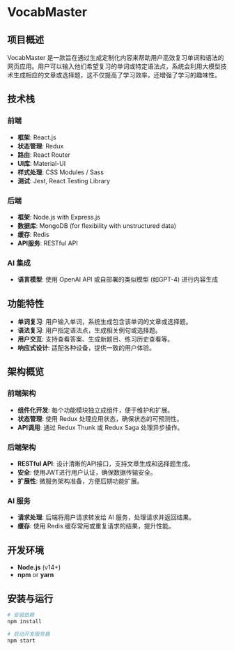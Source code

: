 # VocabMaster

## 项目概述
VocabMaster 是一款旨在通过生成定制化内容来帮助用户高效复习单词和语法的网页应用。用户可以输入他们希望复习的单词或特定语法点，系统会利用大模型技术生成相应的文章或选择题，这不仅提高了学习效率，还增强了学习的趣味性。

## 技术栈

### 前端
- **框架**: React.js
- **状态管理**: Redux
- **路由**: React Router
- **UI库**: Material-UI
- **样式处理**: CSS Modules / Sass
- **测试**: Jest, React Testing Library

### 后端
- **框架**: Node.js with Express.js
- **数据库**: MongoDB (for flexibility with unstructured data)
- **缓存**: Redis
- **API服务**: RESTful API

### AI 集成
- **语言模型**: 使用 OpenAI API 或自部署的类似模型 (如GPT-4) 进行内容生成

## 功能特性
- **单词复习**: 用户输入单词，系统生成包含该单词的文章或选择题。
- **语法复习**: 用户指定语法点，生成相关例句或选择题。
- **用户交互**: 支持查看答案、生成新题目、练习历史查看等。
- **响应式设计**: 适配各种设备，提供一致的用户体验。

## 架构概览
### 前端架构
- **组件化开发**: 每个功能模块独立成组件，便于维护和扩展。
- **状态管理**: 使用 Redux 处理应用状态，确保状态的可预测性。
- **API调用**: 通过 Redux Thunk 或 Redux Saga 处理异步操作。

### 后端架构
- **RESTful API**: 设计清晰的API接口，支持文章生成和选择题生成。
- **安全**: 使用JWT进行用户认证，确保数据传输安全。
- **扩展性**: 微服务架构准备，方便后期功能扩展。

### AI 服务
- **请求处理**: 后端将用户请求转发给 AI 服务，处理请求并返回结果。
- **缓存**: 使用 Redis 缓存常用或重复请求的结果，提升性能。

## 开发环境
- **Node.js** (v14+)
- **npm** or **yarn**

## 安装与运行
```sh
# 安装依赖
npm install

# 启动开发服务器
npm start
